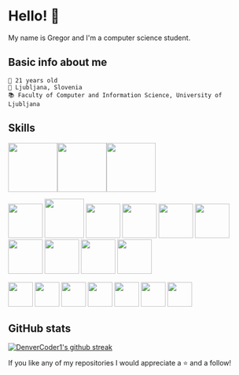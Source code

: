 # Hello! 👋

My name is Gregor and I'm a computer science student.

## Basic info about me
```
🍰 21 years old
📍 Ljubljana, Slovenia
📚 Faculty of Computer and Information Science, University of Ljubljana
```

## Skills
<img height=100 src="https://cdn.jsdelivr.net/gh/devicons/devicon/icons/c/c-original.svg" /><img height=100 src="https://cdn.jsdelivr.net/gh/devicons/devicon/icons/cplusplus/cplusplus-original.svg"><img height=100 src="https://cdn.jsdelivr.net/gh/devicons/devicon/icons/java/java-original-wordmark.svg" />


 <img height=70 src="https://cdn.jsdelivr.net/gh/devicons/devicon/icons/html5/html5-original-wordmark.svg" /> <img height=80 src="https://cdn.jsdelivr.net/gh/devicons/devicon/icons/css3/css3-original-wordmark.svg" /> <img height=70 src="https://cdn.jsdelivr.net/gh/devicons/devicon/icons/javascript/javascript-original.svg" /> 
 <img height=70 src="https://cdn.jsdelivr.net/gh/devicons/devicon/icons/python/python-original.svg" />
 <img height=70 src="https://cdn.jsdelivr.net/gh/devicons/devicon/icons/mysql/mysql-original-wordmark.svg" />
 <img height=70 src="https://cdn.jsdelivr.net/gh/devicons/devicon/icons/unity/unity-original.svg" />
 <img height=70 src="https://cdn.jsdelivr.net/gh/devicons/devicon/icons/arduino/arduino-original.svg" />
 <img height=70 src="https://cdn.jsdelivr.net/gh/devicons/devicon/icons/csharp/csharp-original.svg" />
<img height=70 src="https://cdn.jsdelivr.net/gh/devicons/devicon/icons/bash/bash-original.svg" />
<img height=70 src="https://cdn.jsdelivr.net/gh/devicons/devicon/icons/git/git-original.svg" /> 
          
 
 
 <img height=50 src="https://cdn.jsdelivr.net/gh/devicons/devicon/icons/react/react-original.svg" /> <img height=50 src="https://cdn.jsdelivr.net/gh/devicons/devicon/icons/matlab/matlab-original.svg" /> <img height=50 src="https://cdn.jsdelivr.net/gh/devicons/devicon/icons/docker/docker-original.svg" /> <img height=50 src="https://cdn.jsdelivr.net/gh/devicons/devicon/icons/go/go-original-wordmark.svg" /> <img height=50 src="https://cdn.jsdelivr.net/gh/devicons/devicon/icons/nginx/nginx-original.svg" /> <img height=50 src="https://cdn.jsdelivr.net/gh/devicons/devicon/icons/nodejs/nodejs-original-wordmark.svg" /> <img height=50 src="https://cdn.jsdelivr.net/gh/devicons/devicon/icons/r/r-original.svg" /> 
          
          
## GitHub stats
[![DenverCoder1's github streak](https://github-readme-streak-stats.herokuapp.com/?user=gregorkovac&theme=dark)](https://github.com/DenverCoder1/github-readme-streak-stats)

If you like any of my repositories I would appreciate a ⭐️ and a follow!
